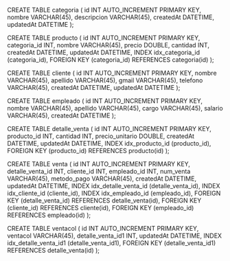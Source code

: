 CREATE TABLE categoria (
    id INT AUTO_INCREMENT PRIMARY KEY,
    nombre VARCHAR(45),
    descripcion VARCHAR(45),
    createdAt DATETIME,
    updatedAt DATETIME
);

CREATE TABLE producto (
    id INT AUTO_INCREMENT PRIMARY KEY,
    categoria_id INT,
    nombre VARCHAR(45),
    precio DOUBLE,
    cantidad INT,
    createdAt DATETIME,
    updatedAt DATETIME,
    INDEX idx_categoria_id (categoria_id),
    FOREIGN KEY (categoria_id) REFERENCES categoria(id)
);

CREATE TABLE cliente (
    id INT AUTO_INCREMENT PRIMARY KEY,
    nombre VARCHAR(45),
    apellido VARCHAR(45),
    gmail VARCHAR(45),
    telefono VARCHAR(45),
    createdAt DATETIME,
    updatedAt DATETIME
);

CREATE TABLE empleado (
    id INT AUTO_INCREMENT PRIMARY KEY,
    nombre VARCHAR(45),
    apellido VARCHAR(45),
    cargo VARCHAR(45),
    salario VARCHAR(45),
    createdAt DATETIME
);

CREATE TABLE detalle_venta (
    id INT AUTO_INCREMENT PRIMARY KEY,
    producto_id INT,
    cantidad INT,
    precio_unitario DOUBLE,
    createdAt DATETIME,
    updatedAt DATETIME,
    INDEX idx_producto_id (producto_id),
    FOREIGN KEY (producto_id) REFERENCES producto(id)
);

CREATE TABLE venta (
    id INT AUTO_INCREMENT PRIMARY KEY,
    detalle_venta_id INT,
    cliente_id INT,
    empleado_id INT,
    num_venta VARCHAR(45),
    metodo_pago VARCHAR(45),
    createdAt DATETIME,
    updatedAt DATETIME,
    INDEX idx_detalle_venta_id (detalle_venta_id),
    INDEX idx_cliente_id (cliente_id),
    INDEX idx_empleado_id (empleado_id),
    FOREIGN KEY (detalle_venta_id) REFERENCES detalle_venta(id),
    FOREIGN KEY (cliente_id) REFERENCES cliente(id),
    FOREIGN KEY (empleado_id) REFERENCES empleado(id)
);

CREATE TABLE ventacol (
    id INT AUTO_INCREMENT PRIMARY KEY,
    ventacol VARCHAR(45),
    detalle_venta_id1 INT,
    updatedAt DATETIME,
    INDEX idx_detalle_venta_id1 (detalle_venta_id1),
    FOREIGN KEY (detalle_venta_id1) REFERENCES detalle_venta(id)
);
